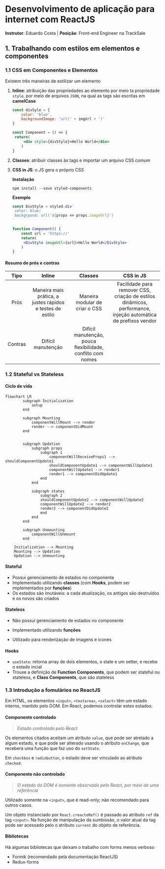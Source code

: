 # Desenvolvimento de aplicação para internet com ReactJS

**Instrutor**: Eduardo Costa | **Posição**: Front-end Engineer na TrackSale



## 1. Trabalhando com estilos em elementos e componentes

### 1.1 CSS em Componentes e Elementos

Existem três maneiras de estilizar um elemento

1. **Inline**: atribuição das propriedades ao elemento por meio ta propriedade `style`, por meio de arquivos `JSON`, na qual as tags são escritas em **camelCase**

   ```jsx
   const divSyle = {
       color: 'blue',
       backgroundImage: 'url(' + imgUrl + ')'
   }
   
   const Component = () => {
   	return(
       	<div style={divStyle}>Hello World</div>
       )
   }
   ```

   

2. **Classes**: atribuir classes às tags e importar um arquivo CSS comum

3. **CSS in JS**: o JS gera o próprio CSS 

   **Instalação**

   ```
   npm install --save styled-components
   ```

   **Exemplo**

   ```jsx
   const DivStyle = styled.div`
   	color: blue;
   	backgrpund: url('${props => props.imageUrl}')
   `
   
   function Component() {
       const url = 'https://'
       return(
       	<DivStyle imageUtl={url}>Hello World</DivStyle>
       )
   }
   ```




#### Resumo de prós e contras

|  Tipo   |                          Inline                           |                           Classes                           |                          CSS in JS                           |
| :-----: | :-------------------------------------------------------: | :---------------------------------------------------------: | :----------------------------------------------------------: |
|  Prós   | Maneira mais prática, a justes rápidos e testes de estilo |               Maneira modular de criar o CSS                | Facilidade para remover CSS, criação de estilos dinâmicos, performance, injeção automática de prefixos vendor |
| Contras |                    Difícil manutenção                     | Difícil manutenção, pouca flexibilidade, conflito com nomes |                                                              |



### 1.2 Stateful vs Stateless

#### Ciclo de vida

```mermaid
flowchart LR
        subgraph Initialization
            setup
        end    

        subgraph Mounting
            componentWillMount --> render
            render --> componentDidMount
        end


        subgraph Updation
            subgraph props
            	subgraph 1
                    componentWillReceiveProps1 --> shouldComponentUpdate1
                    shouldComponentUpdate1 --> componentWillUpdate1
                    componentWillUpdate1 --> render1
                    render1 --> componentDidUpdate1
                end
            end

            subgraph states
            	subgraph 2
                shouldComponentUpdate2 --> componentWillUpdate2
                componentWillUpdate2 --> render2
                render2 --> componentDidUpdate2
                end
            end     
        end

        subgraph Unmounting
            componentWillUnmount
        end
    
    Initialization --> Mounting
	Mounting --> Updation
	Updation --> Unmounting
```

#### Stateful
* Possui gerenciamento de estados no componente
* Implementado utilizando **classes** (com **Hooks**, podem ser implementados por **funções**)
* Os estados são imutáveis: a cada atualização, os antigos são destruídos e os novos são criados

#### Stateless
* Não possui gerenciamento de estados no componente

* Implementado utilizando **funções**

* Utilizado para renderização de imagens e ícones

#### Hooks

* `useState`: retorna array de dois elementos, o state e um setter, e recebe o estado incial
* Trouxe a definição de **Function Components**, que podem ser stateful ou stateless, e **Class Components**, que são stateless



### 1.3 Introdução a fomulários no ReactJS

Em HTML, os elementos `<input>`, `<textarea>`, `<select>` têm um estado interno, mantido pelo DOM. Em React, podemos controlar estes estados.



#### Componente controlado

> *Estado controlado pelo React*

Os elementos citados aceitam um atributo `value`, que pode ser atrelado a algum estado, e que pode ser alterado usando o atributo `onChange`, que receberá uma função que faz uso do `setState`.

Em `checkbox` e `radiobutton`, o estado deve ser vinculado ao atributo `checked`.



#### Componente não controlado

> *O estado do DOM é somente observado pelo React, por meio de uma referência*

Utilizado somente na `<input>`, que é read-only; não recomendado para outros casos.

Um objeto instanciado por `React.creacteRef()` é passado ao atributo `ref` da tag `<input>`. Na função de manipulação da sumbissão, o valor atual da tag pode ser acessado pelo o atributo `current` do objeto de referência.



#### Bibliotecas

Há algumas bibliotecas que deixam o trabalho com forms menos verboso

* Formik (recomendado pela documentação ReactJS)
* Redux-forms

